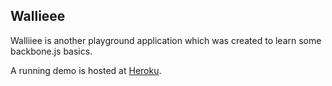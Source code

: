 ## Wallieee

Walliiee is another playground application which was created to learn 
some backbone.js basics. 

A running demo is hosted at [Heroku](http://wallieee.herokuapp.com/). 


